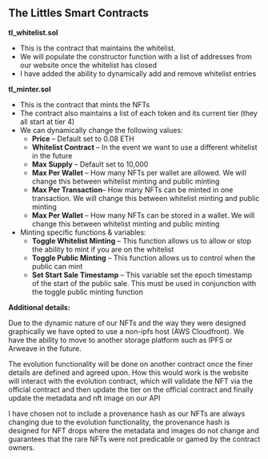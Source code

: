 ## The Littles Smart Contracts

**tl_whitelist.sol**

 - This is the contract that maintains the whitelist.
 - We will populate the constructor function with a list of addresses from our website once the whitelist has closed
 - I have added the ability to dynamically add and remove whitelist entries

**tl_minter.sol**

 - This is the contract that mints the NFTs
 - The contract also maintains a list of each token and its current tier (they all start at tier 4)
 - We can dynamically change the following values:
	 - **Price** – Default set to 0.08 ETH
	 - **Whitelist Contract** – In the event we want to use a different whitelist in the future
	 - **Max Supply** – Default set to 10,000
	 - **Max Per Wallet** – How many NFTs per wallet are allowed. We will change this between whitelist minting and public minting
	 - **Max Per Transaction**– How many NFTs can be minted in one transaction. We will change this between whitelist minting and public minting
	 - **Max Per Wallet** – How many NFTs can be stored in a wallet. We will change this between whitelist minting and public minting
 - Minting specific functions & variables:
	 - **Toggle Whitelist Minting** – This function allows us to allow or stop the ability to mint if you are on the whitelist
	 - **Toggle Public Minting** – This function allows us to control when the public can mint
	 - **Set Start Sale Timestamp** – This variable set the epoch timestamp of the start of the public sale. This must be used in conjunction with the toggle public minting function

**Additional details:**

Due to the dynamic nature of our NFTs and the way they were designed graphically we have opted to use a non-ipfs host (AWS Cloudfront). We have the ability to move to another storage platform such as IPFS or Arweave in the future.

The evolution functionality will be done on another contract once the finer details are defined and agreed upon. How this would work is the website will interact with the evolution contract, which will validate the NFT via the official contract and then update the tier on the official contract and finally update the metadata and nft image on our API

I have chosen not to include a provenance hash as our NFTs are always changing due to the evolution functionality, the provenance hash is designed for NFT drops where the metadata and images do not change and guarantees that the rare NFTs were not predicable or gamed by the contract owners.